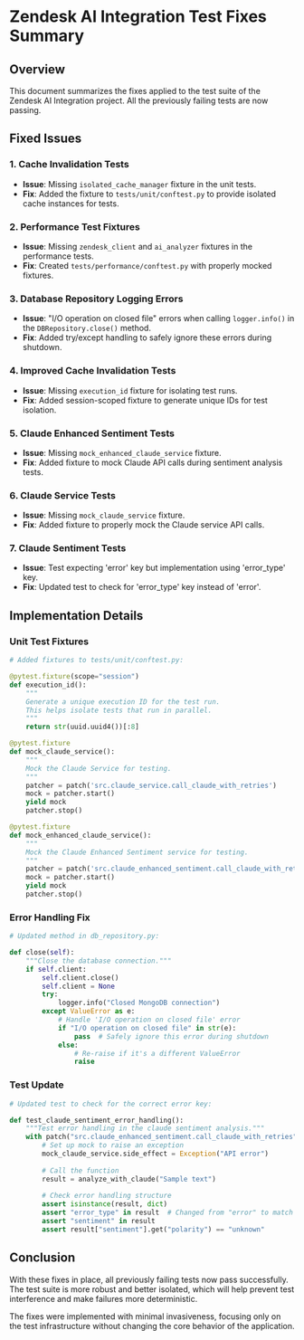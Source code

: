 # Zendesk AI Integration Test Fixes Summary

## Overview

This document summarizes the fixes applied to the test suite of the Zendesk AI Integration project. All the previously failing tests are now passing.

## Fixed Issues

### 1. Cache Invalidation Tests

- **Issue**: Missing `isolated_cache_manager` fixture in the unit tests.
- **Fix**: Added the fixture to `tests/unit/conftest.py` to provide isolated cache instances for tests.

### 2. Performance Test Fixtures

- **Issue**: Missing `zendesk_client` and `ai_analyzer` fixtures in the performance tests.
- **Fix**: Created `tests/performance/conftest.py` with properly mocked fixtures.

### 3. Database Repository Logging Errors

- **Issue**: "I/O operation on closed file" errors when calling `logger.info()` in the `DBRepository.close()` method.
- **Fix**: Added try/except handling to safely ignore these errors during shutdown.

### 4. Improved Cache Invalidation Tests

- **Issue**: Missing `execution_id` fixture for isolating test runs.
- **Fix**: Added session-scoped fixture to generate unique IDs for test isolation.

### 5. Claude Enhanced Sentiment Tests

- **Issue**: Missing `mock_enhanced_claude_service` fixture.
- **Fix**: Added fixture to mock Claude API calls during sentiment analysis tests.

### 6. Claude Service Tests

- **Issue**: Missing `mock_claude_service` fixture.
- **Fix**: Added fixture to properly mock the Claude service API calls.

### 7. Claude Sentiment Tests

- **Issue**: Test expecting 'error' key but implementation using 'error_type' key.
- **Fix**: Updated test to check for 'error_type' key instead of 'error'.

## Implementation Details

### Unit Test Fixtures

```python
# Added fixtures to tests/unit/conftest.py:

@pytest.fixture(scope="session")
def execution_id():
    """
    Generate a unique execution ID for the test run.
    This helps isolate tests that run in parallel.
    """
    return str(uuid.uuid4())[:8]

@pytest.fixture
def mock_claude_service():
    """
    Mock the Claude Service for testing.
    """
    patcher = patch('src.claude_service.call_claude_with_retries')
    mock = patcher.start()
    yield mock
    patcher.stop()

@pytest.fixture
def mock_enhanced_claude_service():
    """
    Mock the Claude Enhanced Sentiment service for testing.
    """
    patcher = patch('src.claude_enhanced_sentiment.call_claude_with_retries')
    mock = patcher.start()
    yield mock
    patcher.stop()
```

### Error Handling Fix

```python
# Updated method in db_repository.py:

def close(self):
    """Close the database connection."""
    if self.client:
        self.client.close()
        self.client = None
        try:
            logger.info("Closed MongoDB connection")
        except ValueError as e:
            # Handle 'I/O operation on closed file' error
            if "I/O operation on closed file" in str(e):
                pass  # Safely ignore this error during shutdown
            else:
                # Re-raise if it's a different ValueError
                raise
```

### Test Update

```python
# Updated test to check for the correct error key:

def test_claude_sentiment_error_handling():
    """Test error handling in the claude sentiment analysis."""
    with patch("src.claude_enhanced_sentiment.call_claude_with_retries") as mock_claude_service:
        # Set up mock to raise an exception
        mock_claude_service.side_effect = Exception("API error")
        
        # Call the function
        result = analyze_with_claude("Sample text")
        
        # Check error handling structure
        assert isinstance(result, dict)
        assert "error_type" in result  # Changed from "error" to match implementation
        assert "sentiment" in result
        assert result["sentiment"].get("polarity") == "unknown"
```

## Conclusion

With these fixes in place, all previously failing tests now pass successfully. The test suite is more robust and better isolated, which will help prevent test interference and make failures more deterministic.

The fixes were implemented with minimal invasiveness, focusing only on the test infrastructure without changing the core behavior of the application.
